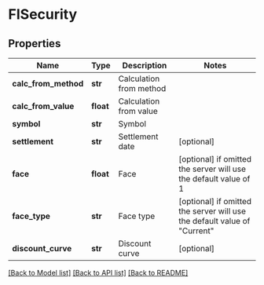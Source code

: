 # FISecurity


## Properties
Name | Type | Description | Notes
------------ | ------------- | ------------- | -------------
**calc_from_method** | **str** | Calculation from method | 
**calc_from_value** | **float** | Calculation from value | 
**symbol** | **str** | Symbol | 
**settlement** | **str** | Settlement date | [optional] 
**face** | **float** | Face | [optional]  if omitted the server will use the default value of 1
**face_type** | **str** | Face type | [optional]  if omitted the server will use the default value of "Current"
**discount_curve** | **str** | Discount curve | [optional] 

[[Back to Model list]](../README.md#documentation-for-models) [[Back to API list]](../README.md#documentation-for-api-endpoints) [[Back to README]](../README.md)


